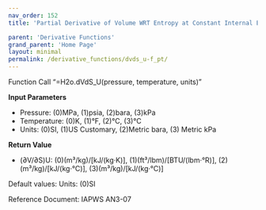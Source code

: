 ```yaml
---
nav_order: 152
title: 'Partial Derivative of Volume WRT Entropy at Constant Internal Energy f(P, T)'

parent: 'Derivative Functions'
grand_parent: 'Home Page'
layout: minimal
permalink: /derivative_functions/dvds_u-f_pt/
---
```


Function Call “=H2o.dVdS\_U(pressure, temperature, units)”

**Input Parameters**

- Pressure: (0)MPa, (1)psia, (2)bara, (3)kPa
- Temperature: (0)K, (1)°F, (2)°C, (3)°C
- Units: (0)SI, (1)US Customary, (2)Metric bara, (3) Metric kPa

**Return Value**

- (∂V/∂S)U: (0)(m³/kg)/\[kJ/(kg·K)\], (1)(ft³/lbm)/\[BTU/(lbm·°R)\], (2)(m³/kg)/\[kJ/(kg·°C)\], (3)(m³/kg)/\[kJ/(kg·°C)\]

Default values: Units: (0)SI

Reference Document: IAPWS AN3-07